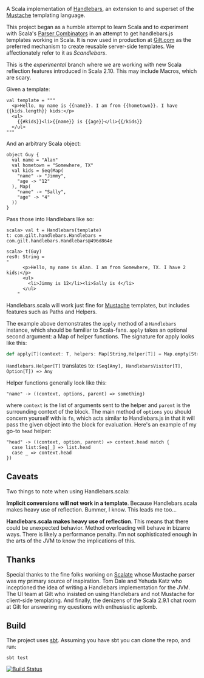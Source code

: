 A Scala implementation of [Handlebars](http://handlebarsjs.com/), an extension to and superset of the [Mustache](http://mustache.github.com/) templating language.

This project began as a humble attempt to learn Scala and to experiment with Scala's [Parser Combinators](http://www.scala-lang.org/api/current/index.html#scala.util.parsing.combinator.Parsers) in an attempt to get handlebars.js templates working in Scala. 
It is now used in production at [Gilt.com](http://gilt.com) as the preferred mechanism to create reusable server-side templates.
We affectionately refer to it as _Scandlebars_.

This is the _experimental_ branch where we are working with new Scala reflection features introduced in Scala 2.10. 
This may include Macros, which are scary.

Given a template:

    val template = """
      <p>Hello, my name is {{name}}. I am from {{hometown}}. I have {{kids.length}} kids:</p>
      <ul>
        {{#kids}}<li>{{name}} is {{age}}</li>{{/kids}}
      </ul>
    """

And an arbitrary Scala object:

    object Guy {
      val name = "Alan"
      val hometown = "Somewhere, TX"
      val kids = Seq(Map(
        "name" -> "Jimmy",
        "age -> "12"
      ), Map(
        "name" -> "Sally",
        "age" -> "4"
      ))
    }

Pass those into Handlebars like so:

    scala> val t = Handlebars(template)
    t: com.gilt.handlebars.Handlebars = com.gilt.handlebars.Handlebars@496d864e

    scala> t(Guy)
    res0: String =
    "
          <p>Hello, my name is Alan. I am from Somewhere, TX. I have 2 kids:</p>
          <ul>
            <li>Jimmy is 12</li><li>Sally is 4</li>
          </ul>
        "

Handlebars.scala will work just fine for [Mustache](http://mustache.github.com/mustache.5.html) templates, but includes features such as Paths and Helpers.

The example above demonstrates the `apply` method of a `Handlebars` instance, which should be familiar to Scala-fans. `apply` takes an optional second argument: a Map of helper functions. The signature for apply looks like this:

```scala
def apply[T](context: T, helpers: Map[String,Helper[T]] = Map.empty[String,Helper[T]])
```

`Handlebars.Helper[T]` translates to: `(Seq[Any], HandlebarsVisitor[T], Option[T]) => Any`

Helper functions generally look like this:

    "name" -> ((context, options, parent) => something)

where `context` is the list of arguments sent to the helper and `parent` is the surrounding context of the block. The main method of `options` you should concern yourself with is `fn`, which acts similar to Handlebars.js in that it will pass the given object into the block for evaluation. Here's an example of my go-to `head` helper:

    "head" -> ((context, option, parent) => context.head match {
      case list:Seq[_] => list.head
      case _ => context.head
    })

## Caveats

Two things to note when using Handlebars.scala:

**Implicit conversions will not work in a template**. Because Handlebars.scala makes heavy use of reflection. Bummer, I know. This leads me too...

**Handlebars.scala makes heavy use of reflection**. This means that there could be unexpected behavior. Method overloading will behave in bizarre ways. There is likely a performance penalty. I'm not sophisticated enough in the arts of the JVM to know the implications of this.

## Thanks

Special thanks to the fine folks working on [Scalate](http://scalate.fusesource.org/) whose Mustache parser was my primary source of inspiration. Tom Dale and Yehuda Katz who inceptioned the idea of writing a Handlebars implementation for the JVM. The UI team at Gilt who insisted on using Handlebars and not Mustache for client-side templating. And finally, the denizens of the Scala 2.9.1 chat room at Gilt for answering my questions with enthusiastic aplomb.

## Build

The project uses [sbt](https://github.com/harrah/xsbt/wiki). Assuming you have sbt you can clone the repo, and run:

    sbt test

[![Build Status](https://secure.travis-ci.org/mwunsch/handlebars.scala.png?branch=master)](http://travis-ci.org/mwunsch/handlebars.scala)
